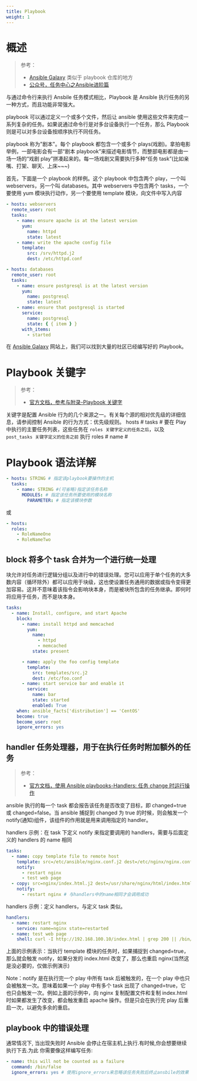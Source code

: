 ```yaml
---
title: Playbook
weight: 1
---
```


# 概述

> 参考：
>
> - [Ansible Galaxy](https://galaxy.ansible.com/) 类似于 playbook 仓库的地方
> - [公众号，任务中心之Ansible进阶篇](https://mp.weixin.qq.com/s/HA0vKnuKwKOaB5kdcYX9rg)

与通过命令行来执行 Ansbile 任务模式相比，Playbook 是 Ansible 执行任务的另一种方式，而且功能非常强大。

playbook 可以通过定义一个或多个文件，然后让 ansible 使用这些文件来完成一系列复杂的任务。如果说通过命令行是对多台设备执行一个任务，那么 Playbook 则是可以对多台设备按顺序执行不同任务。

playbook 称为"剧本"。每个 playbook 都包含一个或多个 plays(戏剧)。拿拍电影举例，一部电影会有一部“剧本 playbook”来描述电影情节，而整部电影都是由一场一场的“戏剧 play”拼凑起来的。每一场戏剧又需要执行多种“任务 task”(比如亲嘴、打架、聊天、上床~~~)

首先，下面是一个 playbook 的样例。这个 playbook 中包含两个 play，一个叫 webservers，另一个叫 databases。其中 webservers 中包含两个 tasks，一个要使用 yum 模块执行动作，另一个要使用 template 模块，向文件中写入内容

```yaml
- hosts: webservers
  remote_user: root
  tasks:
    - name: ensure apache is at the latest version
      yum:
        name: httpd
        state: latest
    - name: write the apache config file
      template:
        src: /srv/httpd.j2
        dest: /etc/httpd.conf

- hosts: databases
  remote_user: root
  tasks:
    - name: ensure postgresql is at the latest version
      yum:
        name: postgresql
        state: latest
    - name: ensure that postgresql is started
      service:
        name: postgresql
        state: { { item } }
      with_items:
        - started
```

在 [Ansible Galaxy](https://galaxy.ansible.com/) 网站上，我们可以找到大量的社区已经编写好的 Playbook。

# Playbook 关键字

> 参考：
>
> - [官方文档，参考与附录-Playbook 关键字](https://docs.ansible.com/ansible/latest/reference_appendices/playbooks_keywords.html)

关键字是配置 Ansible 行为的几个来源之一。有关每个源的相对优先级的详细信息，请参阅控制 Ansible 的行为方式：优先级规则。
hosts #
tasks # 要在 Play 中执行的主要任务列表，这些任务在 `roles 关键字定义的任务之后`，以及 `post_tasks 关键字定义的任务之前` 执行
roles #
name #

# Playbook 语法详解

```yaml
- hosts: STRING # 指定该playbook要操作的主机
  tasks:
    - name: STRING #(可省略)指定该任务名称
      MODULES: # 指定该任务所要使用的模块名称
        PARAMETER: # 指定该模块参数
```

或

```yaml
- hosts:
  roles:
    - RoleNameOne
    - RoleNameTwo
```

## block 将多个 task 合并为一个进行统一处理

块允许对任务进行逻辑分组以及进行中的错误处理。您可以应用于单个任务的大多数内容（循环除外）都可以应用于块级，这也使设置任务通用的数据或指令变得更加容易。这并不意味着该指令会影响块本身，而是被块所包含的任务继承。即何时将应用于任务，而不是块本身。

```yaml
tasks:
  - name: Install, configure, and start Apache
    block:
      - name: install httpd and memcached
        yum:
          name:
            - httpd
            - memcached
          state: present

      - name: apply the foo config template
        template:
          src: templates/src.j2
          dest: /etc/foo.conf
      - name: start service bar and enable it
        service:
          name: bar
          state: started
          enabled: True
    when: ansible_facts['distribution'] == 'CentOS'
    become: true
    become_user: root
    ignore_errors: yes
```

## handler 任务处理器，用于在执行任务时附加额外的任务

> 参考：
> - [官方文档，使用 Ansible playbooks-Handlers: 任务 change 时运行操作](https://docs.ansible.com/ansible/latest/playbook_guide/playbooks_handlers.html)

ansible 执行的每一个 task 都会报告该任务是否改变了目标，即 changed=true 或 changed=false。当 ansible 捕捉到 changed 为 true 的时候，则会触发一个 notify(通知)组件，该组件的作用就是用来调用指定的 handler。

handlers 示例：在 task 下定义 notify 来指定要调用的 handlers，需要与后面定义的 handlers 的 name 相同

```yaml
tasks:
  - name: copy template file to remote host
    template: src=/etc/ansible/nginx.conf.j2 dest=/etc/nginx/nginx.conf
    notify:
      - restart nginx
      - test web page
  - copy: src=nginx/index.html.j2 dest=/usr/share/nginx/html/index.html
    notify:
      - restart nginx # 与handlers中的name相同才会调用成功
```

handlers 示例：定义 handlers，与定义 task 类似。

```yaml
handlers:
  - name: restart nginx
    service: name=nginx state=restarted
  - name: test web page
    shell: curl -I http://192.168.100.10/index.html | grep 200 || /bin/false
```

上面的示例表示：当执行 template 模块的任务时，如果捕捉到 changed=true，那么就会触发 notify，如果分发的 index.html 改变了，那么也重启 nginx(当然这是没必要的，仅做示例演示)

Note：notify 是在执行完一个 play 中所有 task 后被触发的，在一个 play 中也只会被触发一次。意味着如果一个 play 中有多个 task 出现了 changed=true，它也只会触发一次。例如上面的示例中，向 nginx 复制配置文件和复制 index.html 时如果都发生了改变，都会触发重启 apache 操作。但是只会在执行完 play 后重启一次，以避免多余的重启。

## playbook 中的错误处理

通常情况下, 当出现失败时 Ansible 会停止在宿主机上执行.有时候,你会想要继续执行下去.为此 你需要像这样编写任务:

```yaml
- name: this will not be counted as a failure
  command: /bin/false
  ignore_errors: yes # 使用ignore_errors来忽略该任务失败后终止ansbile的效果
```
